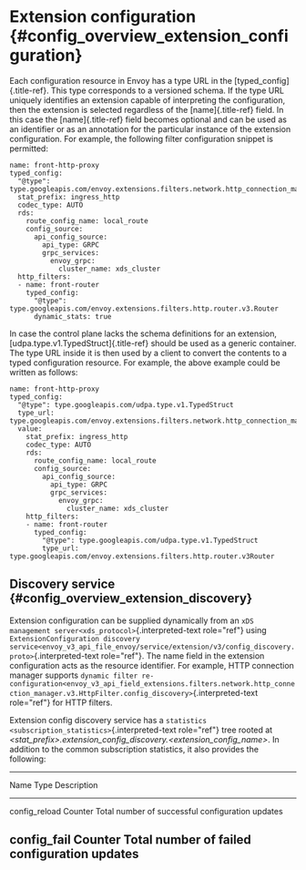 Extension configuration {#config_overview_extension_configuration}
=======================

Each configuration resource in Envoy has a type URL in the
[typed_config]{.title-ref}. This type corresponds to a versioned schema.
If the type URL uniquely identifies an extension capable of interpreting
the configuration, then the extension is selected regardless of the
[name]{.title-ref} field. In this case the [name]{.title-ref} field
becomes optional and can be used as an identifier or as an annotation
for the particular instance of the extension configuration. For example,
the following filter configuration snippet is permitted:

``` {.yaml}
name: front-http-proxy
typed_config:
  "@type": type.googleapis.com/envoy.extensions.filters.network.http_connection_manager.v3.HttpConnectionManager
  stat_prefix: ingress_http
  codec_type: AUTO
  rds:
    route_config_name: local_route
    config_source:
      api_config_source:
        api_type: GRPC
        grpc_services:
          envoy_grpc:
            cluster_name: xds_cluster
  http_filters:
  - name: front-router
    typed_config:
      "@type": type.googleapis.com/envoy.extensions.filters.http.router.v3.Router
      dynamic_stats: true
```

In case the control plane lacks the schema definitions for an extension,
[udpa.type.v1.TypedStruct]{.title-ref} should be used as a generic
container. The type URL inside it is then used by a client to convert
the contents to a typed configuration resource. For example, the above
example could be written as follows:

``` {.yaml}
name: front-http-proxy
typed_config:
  "@type": type.googleapis.com/udpa.type.v1.TypedStruct
  type_url: type.googleapis.com/envoy.extensions.filters.network.http_connection_manager.v3.HttpConnectionManager
  value:
    stat_prefix: ingress_http
    codec_type: AUTO
    rds:
      route_config_name: local_route
      config_source:
        api_config_source:
          api_type: GRPC
          grpc_services:
            envoy_grpc:
              cluster_name: xds_cluster
    http_filters:
    - name: front-router
      typed_config:
        "@type": type.googleapis.com/udpa.type.v1.TypedStruct
        type_url: type.googleapis.com/envoy.extensions.filters.http.router.v3Router
```

Discovery service {#config_overview_extension_discovery}
-----------------

Extension configuration can be supplied dynamically from an `xDS
management server<xds_protocol>`{.interpreted-text role="ref"} using
`ExtensionConfiguration discovery
service<envoy_v3_api_file_envoy/service/extension/v3/config_discovery.proto>`{.interpreted-text
role="ref"}. The name field in the extension configuration acts as the
resource identifier. For example, HTTP connection manager supports
`dynamic filter
re-configuration<envoy_v3_api_field_extensions.filters.network.http_connection_manager.v3.HttpFilter.config_discovery>`{.interpreted-text
role="ref"} for HTTP filters.

Extension config discovery service has a `statistics
<subscription_statistics>`{.interpreted-text role="ref"} tree rooted at
*\<stat_prefix\>.extension_config_discovery.\<extension_config_name\>*.
In addition to the common subscription statistics, it also provides the
following:

  -----------------------------------------------------------------------
  Name              Type              Description
  ----------------- ----------------- -----------------------------------
  config_reload     Counter           Total number of successful
                                      configuration updates

  config_fail       Counter           Total number of failed
                                      configuration updates
  -----------------------------------------------------------------------
